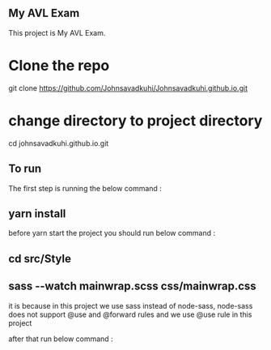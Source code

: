 ## My AVL Exam 

This project is My AVL Exam. 

# Clone the repo 

git clone https://github.com/Johnsavadkuhi/Johnsavadkuhi.github.io.git

# change directory to project directory 

cd johnsavadkuhi.github.io.git

## To run 
 
 The first step is running the below command : 

## yarn install  

 before yarn start the project you should run below command : 

## cd src/Style 
## sass --watch mainwrap.scss  css/mainwrap.css 

it is because in this project we use sass instead of node-sass, node-sass does not support @use and @forward rules and we use @use rule in this project 

after that run below command : 

 